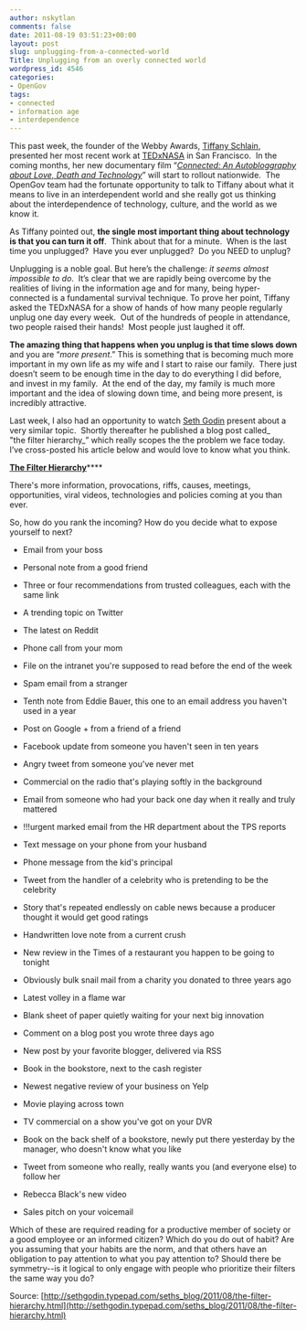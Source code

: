 ```yaml
---
author: nskytlan
comments: false
date: 2011-08-19 03:51:23+00:00
layout: post
slug: unplugging-from-a-connected-world
Title: Unplugging from an overly connected world
wordpress_id: 4546
categories:
- OpenGov
tags:
- connected
- information age
- interdependence
---
```


This past week, the founder of the Webby Awards, [Tiffany Schlain](https://twitter.com/tiffanyshlain), presented her most recent work at [TEDxNASA](http://tedxnasa.com/) in San Francisco.  In the coming months, her new documentary film “_[Connected: An Autobloggraphy about Love, Death and Technology](http://open.nasa.gov/blog/2011/08/16/we-want-your-thoughts-on-connected-an-autoblogography/)_” will start to rollout nationwide.  The OpenGov team had the fortunate opportunity to talk to Tiffany about what it means to live in an interdependent world and she really got us thinking about the interdependence of technology, culture, and the world as we know it.

As Tiffany pointed out, **the single most important thing about technology is that you can turn it off**.  Think about that for a minute.  When is the last time you unplugged?  Have you ever unplugged?  Do you NEED to unplug?

Unplugging is a noble goal. But here’s the challenge: _it seems almost impossible to do_.  It’s clear that we are rapidly being overcome by the realities of living in the information age and for many, being hyper-connected is a fundamental survival technique. To prove her point, Tiffany asked the TEDxNASA for a show of hands of how many people regularly unplug one day every week.  Out of the hundreds of people in attendance, two people raised their hands!  Most people just laughed it off.

**The amazing thing that happens when you unplug is that time slows down** and you are “_more present_.” This is something that is becoming much more important in my own life as my wife and I start to raise our family.  There just doesn’t seem to be enough time in the day to do everything I did before, and invest in my family.  At the end of the day, my family is much more important and the idea of slowing down time, and being more present, is incredibly attractive.

Last week, I also had an opportunity to watch [Seth Godin](http://twitter.com/#!/ThisIsSethsBlog) present about a very similar topic.  Shortly thereafter he published a blog post called_ "the filter hierarchy_” which really scopes the the problem we face today.  I’ve cross-posted his article below and would love to know what you think.

**[The Filter Hierarchy](http://sethgodin.typepad.com/seths_blog/2011/08/the-filter-hierarchy.html)******

There's more information, provocations, riffs, causes, meetings, opportunities, viral videos, technologies and policies coming at you than ever.

So, how do you rank the incoming? How do you decide what to expose yourself to next?



	
  * Email from your boss

	
  * Personal note from a good friend

	
  * Three or four recommendations from trusted colleagues, each with the same link

	
  * A trending topic on Twitter

	
  * The latest on Reddit

	
  * Phone call from your mom

	
  * File on the intranet you're supposed to read before the end of the week

	
  * Spam email from a stranger

	
  * Tenth note from Eddie Bauer, this one to an email address you haven't used in a year

	
  * Post on Google + from a friend of a friend

	
  * Facebook update from someone you haven't seen in ten years

	
  * Angry tweet from someone you've never met

	
  * Commercial on the radio that's playing softly in the background

	
  * Email from someone who had your back one day when it really and truly mattered

	
  * !!!urgent marked email from the HR department about the TPS reports

	
  * Text message on your phone from your husband

	
  * Phone message from the kid's principal

	
  * Tweet from the handler of a celebrity who is pretending to be the celebrity

	
  * Story that's repeated endlessly on cable news because a producer thought it would get good ratings

	
  * Handwritten love note from a current crush

	
  * New review in the Times of a restaurant you happen to be going to tonight

	
  * Obviously bulk snail mail from a charity you donated to three years ago

	
  * Latest volley in a flame war

	
  * Blank sheet of paper quietly waiting for your next big innovation

	
  * Comment on a blog post you wrote three days ago

	
  * New post by your favorite blogger, delivered via RSS

	
  * Book in the bookstore, next to the cash register

	
  * Newest negative review of your business on Yelp

	
  * Movie playing across town

	
  * TV commercial on a show you've got on your DVR

	
  * Book on the back shelf of a bookstore, newly put there yesterday by the manager, who doesn't know what you like

	
  * Tweet from someone who really, really wants you (and everyone else) to follow her

	
  * Rebecca Black's new video

	
  * Sales pitch on your voicemail


Which of these are required reading for a productive member of society or a good employee or an informed citizen? Which do you do out of habit? Are you assuming that your habits are the norm, and that others have an obligation to pay attention to what you pay attention to? Should there be symmetry--is it logical to only engage with people who prioritize their filters the same way you do?

Source: [http://sethgodin.typepad.com/seths_blog/2011/08/the-filter-hierarchy.html](http://sethgodin.typepad.com/seths_blog/2011/08/the-filter-hierarchy.html)




